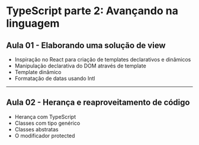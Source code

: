 # TypeScript parte 2: Avançando na linguagem

## Aula 01 - Elaborando uma solução de view
<ul>
  <li>Inspiração no React para criação de templates declarativos e dinâmicos</li>
  <li>Manipulação declarativa do DOM através de template</li>
  <li>Template dinâmico</li>
  <li>Formatação de datas usando Intl</li>
</ul>

--- 

## Aula 02 - Herança e reaproveitamento de código
<ul>
  <li>Herança com TypeScript</li>
  <li>Classes com tipo genérico</li>
  <li>Classes abstratas</li>
  <li>O modificador protected</li>
</ul>